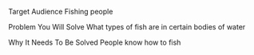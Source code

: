 Target Audience
Fishing people


Problem You Will Solve
What types of fish are in certain bodies of water


Why It Needs To Be Solved
People know how to fish